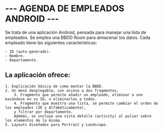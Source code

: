 # --- AGENDA DE EMPLEADOS ANDROID ---

Se trata de una aplicación Android, pensada para manejar una lista de empleados.
Se emplea una BBDD Room para almacenar los datos.
Cada empleado tiene las siguientes características:

    - ID (auto-generado).
    - Nombre.
    - Departamento.

## La aplicación ofrece:

    1. Explicación básica de como montar la BBDD.
    2. Un menú desplegable, con acceso a dos fragmentos.
        3. Fragmento que permite añadir un empleado, eliminar a uno basándose en su ID, o eliminarlos a todos.
        4. Fragmento que muestra una lista, se permite cambiar el orden de los empleados (ID y Alfabéticamente), 
        y filtrar por departamento. 
        Además, se incluye una vista detalle (activity) al pulsar sobre los elementos de la misma.
    5. Layouts diseñados para Portrait y Landscape.

